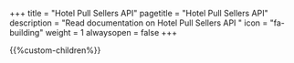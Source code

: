 +++
title = "Hotel Pull Sellers API"
pagetitle = "Hotel Pull Sellers API"
description = "Read documentation on Hotel Pull Sellers API "
icon = "fa-building" 
weight = 1
alwaysopen = false
+++


{{%custom-children%}}

